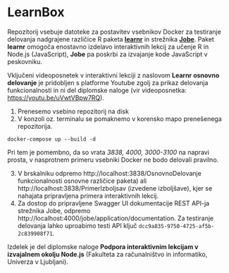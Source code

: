 # LearnBox
Repozitorij vsebuje datoteke za postavitev vsebnikov Docker za testiranje delovanja nadgrajene različice R paketa [**learnr**](https://github.com/tadson10/learnr) in strežnika [**Jobe**](https://github.com/tadson10/jobe). Paket **learnr** omogoča enostavno izdelavo interaktivnih lekcij za učenje R in Node.js (JavaScript), **Jobe** pa poskrbi za izvajanje kode JavaScript v peskovniku.

Vključeni videoposnetek v interaktivni lekciji z naslovom **Learnr osnovno delovanje** je pridobljen s platforme Youtube zgolj za prikaz delovanja funkcionalnosti in ni del diplomske naloge (vir videoposnetka: https://youtu.be/uVwtVBpw7RQ).

1. Prenesemo vsebino repozitorij na disk
2. V konzoli oz. terminalu se pomaknemo v korensko mapo prenešenega repozitorija.
```
docker-compose up --build -d
```
Pri tem je pomembno, da so vrata *3838, 4000, 3000-3100* na napravi prosta, v nasprotnem primeru vsebniki Docker ne bodo delovali pravilno.

3. V brskalniku odpremo http://localhost:3838/OsnovnoDelovanje funkcionalnosti osnovne različice paketa) ali http://localhost:3838/PrimerIzboljsav (izvedene izboljšave), kjer se nahajata pripravljena primera interaktivnih lekcij.
4. Za dostop do pripravljene Swagger UI dokumentacije REST API-ja strežnika Jobe, odpremo http://localhost:4000/jobe/application/documentation. Za testiranje delovanja lahko uproabimo testi API ključ `dcc9a835-9750-4725-af5b-2c839908f71`.

Izdelek je del diplomske naloge **Podpora interaktivnim lekcijam v izvajalnem okolju Node.js** (Fakulteta za računalništvo in informatiko, Univerza v Ljubljani).